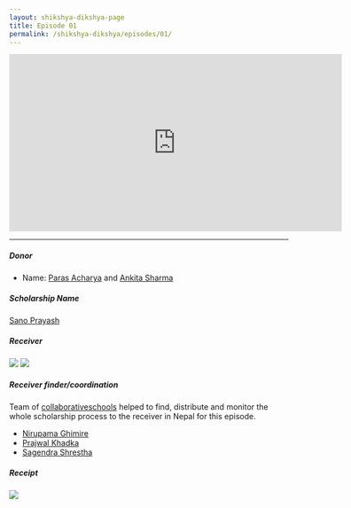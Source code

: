 ```yaml
---
layout: shikshya-dikshya-page
title: Episode 01
permalink: /shikshya-dikshya/episodes/01/
---
```


<embed src="https://www.youtube.com/embed/7Y1iNIiYb8g" width="600" height="320" controller="true">

-------

##### Donor

* Name: [Paras Acharya](https://www.facebook.com/paras.acharya.3) and [Ankita Sharma](https://www.facebook.com/ankita.sharma.3133)

##### Scholarship Name
[Sano Prayash](../../fund/sano-prayash)

##### Receiver

![]({{site.imageurl}}/sd/ep1/receiver-1.png)
![]({{site.imageurl}}/sd/ep1/receiver-2.png)

##### Receiver finder/coordination

Team of [collaborativeschools](https://collaborativeschools.info/) helped to find, distribute and monitor the whole scholarship process to the receiver in Nepal for this episode.

* [Nirupama Ghimire](https://www.facebook.com/nirupama.ghimire)
* [Prajwal Khadka](https://www.facebook.com/prazwal.khadka.5)
* [Sagendra Shrestha](https://www.facebook.com/sagendra.shrestha)

##### Receipt
![]({{site.imageurl}}/sd/ep1/receipt.png)
